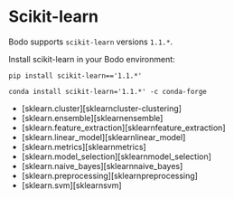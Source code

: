 # Scikit-learn

Bodo supports `scikit-learn` versions `1.1.*`.

Install scikit-learn in your Bodo environment:

```shell
pip install scikit-learn=='1.1.*'
```

```shell
conda install scikit-learn='1.1.*' -c conda-forge
```

<div class="grid cards" markdown>

- [sklearn.cluster][sklearncluster-clustering]
- [sklearn.ensemble][sklearnensemble]
- [sklearn.feature_extraction][sklearnfeature_extraction]
- [sklearn.linear_model][sklearnlinear_model]
- [sklearn.metrics][sklearnmetrics]
- [sklearn.model_selection][sklearnmodel_selection]
- [sklearn.naive_bayes][sklearnnaive_bayes]
- [sklearn.preprocessing][sklearnpreprocessing]
- [sklearn.svm][sklearnsvm]

</div>
